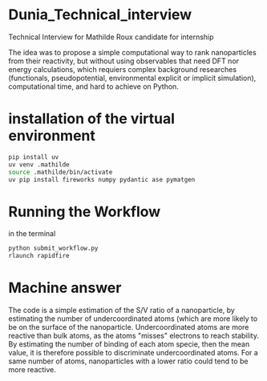 # Dunia_Technical_interview
Technical Interview for Mathilde Roux candidate for internship

The idea was to propose a simple computational way to rank nanoparticles from their reactivity, but without using observables that need DFT nor energy calculations, which requiers complex background researches (functionals, pseudopotential, environmental explicit or implicit simulation), computational time, and hard to achieve on Python. 
 # installation of the virtual environment
```bash
pip install uv
uv venv .mathilde
source .mathilde/bin/activate
uv pip install fireworks numpy pydantic ase pymatgen
```


 # Running the Workflow
 in the terminal
 ```bash
python submit_workflow.py
rlaunch rapidfire
```

 # Machine answer
The code is a simple estimation of the S/V ratio of a nanoparticle, by estimating the number of undercoordinated atoms (which are more likely to be on the surface of the nanoparticle. Undercoordinated atoms are more reactive than bulk atoms, as the atoms "misses" electrons to reach stability. By estimating the number of binding of each atom specie, then the mean value, it is therefore possible to discriminate undercoordinated atoms. For a same number of atoms, nanoparticles with a lower ratio could tend to be more reactive.

